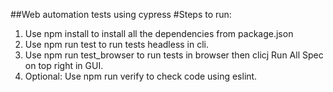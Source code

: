 ##Web automation tests using cypress
#Steps to run:
1. Use npm install to install all the dependencies from package.json
2. Use npm run test to run tests headless in cli.
3. Use npm run test_browser to run tests in browser then clicj Run All Spec on top right in GUI.
4. Optional: Use npm run verify to check code using eslint.